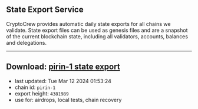 ## State Export Service
CryptoCrew provides automatic daily state exports for all chains we validate. State export files can be used as genesis files and are a snapshot of the current blockchain state, including all validators, accounts, balances and delegations.

---
**Download: [pirin-1 state export](https://dl-eu2.ccvalidators.com/SERVICE/nolus/pirin-1_export_4381989.json)**
---

- last updated: Tue Mar 12 2024 01:53:24
- chain id: `pirin-1`
- export height: `4381989`
- use for: airdrops, local tests, chain recovery
